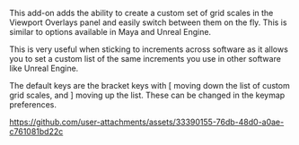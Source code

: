 This add-on adds the ability to create a custom set of grid scales in the Viewport Overlays panel and easily switch between them on the fly. This is similar to options available in Maya and Unreal Engine.

This is very useful when sticking to increments across software as it allows you to set a custom list of the same increments you use in other software like Unreal Engine.

The default keys are the bracket keys with [ moving down the list of custom grid scales, and ] moving up the list. These can be changed in the keymap preferences.


https://github.com/user-attachments/assets/33390155-76db-48d0-a0ae-c761081bd22c

